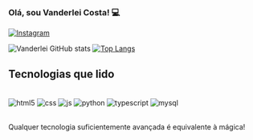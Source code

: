 ### Olá, sou Vanderlei Costa! 💻

[![Instagram](https://img.shields.io/badge/Instagram-E4405F?style=for-the-badge&logo=instagram&logoColor=white)](https://instagram.com/costa_derlei)

![Vanderlei GitHub stats](https://github-readme-stats.vercel.app/api?username=VanderleiTCosta&show_icons=true&theme=tokyonight&locale=pt-br)
[![Top Langs](https://github-readme-stats.vercel.app/api/top-langs/?username=VanderleiTCosta)](https://github.com/anuraghazra/github-readme-stats)

## Tecnologias que lido

<div style="display: inline_block"><br/>
    <img align="center" alt="html5" src="https://img.shields.io/badge/HTML5-E34F26?style=for-the-badge&logo=html5&logoColor=white"/>
    <img align="center" alt="css" src="https://img.shields.io/badge/CSS3-1572B6?style=for-the-badge&logo=css3&logoColor=white"/>
    <img align="center" alt="js" src="https://img.shields.io/badge/JavaScript-F7DF1E?style=for-the-badge&logo=javascript&logoColor=black"/>
    <img align="center" alt="python" src="https://img.shields.io/badge/Python-3776AB?style=for-the-badge&logo=python&logoColor=white"/>
    <img align="center" alt="typescript" src="https://img.shields.io/badge/TypeScript-007ACC?style=for-the-badge&logo=typescript&logoColor=white"/>
    <img align="center" alt="mysql" src="https://img.shields.io/badge/MySQL-00000F?style=for-the-badge&logo=mysql&logoColor=white"/>
</div><br/>

Qualquer tecnologia suficientemente avançada é equivalente à mágica!
